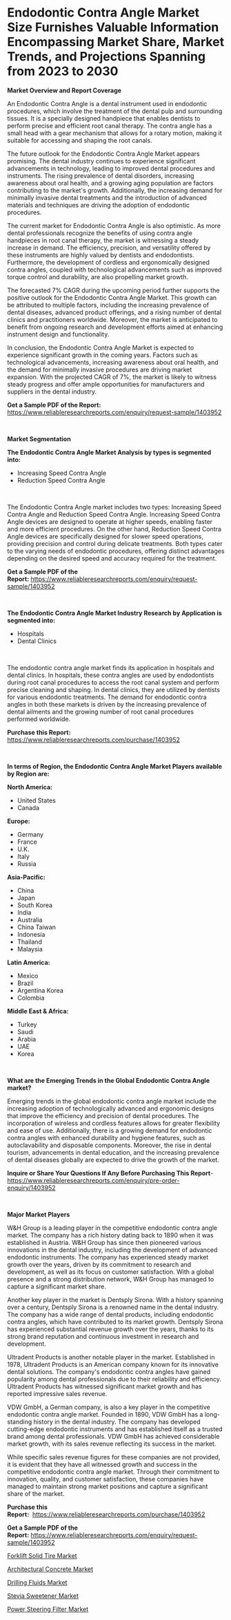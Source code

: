 <p><h1>Endodontic Contra Angle Market Size Furnishes Valuable Information Encompassing Market Share, Market Trends, and Projections Spanning from 2023 to 2030</h1></p><p><strong>Market Overview and Report Coverage</strong></p>
<p><p>An Endodontic Contra Angle is a dental instrument used in endodontic procedures, which involve the treatment of the dental pulp and surrounding tissues. It is a specially designed handpiece that enables dentists to perform precise and efficient root canal therapy. The contra angle has a small head with a gear mechanism that allows for a rotary motion, making it suitable for accessing and shaping the root canals.</p><p>The future outlook for the Endodontic Contra Angle Market appears promising. The dental industry continues to experience significant advancements in technology, leading to improved dental procedures and instruments. The rising prevalence of dental disorders, increasing awareness about oral health, and a growing aging population are factors contributing to the market's growth. Additionally, the increasing demand for minimally invasive dental treatments and the introduction of advanced materials and techniques are driving the adoption of endodontic procedures.</p><p>The current market for Endodontic Contra Angle is also optimistic. As more dental professionals recognize the benefits of using contra angle handpieces in root canal therapy, the market is witnessing a steady increase in demand. The efficiency, precision, and versatility offered by these instruments are highly valued by dentists and endodontists. Furthermore, the development of cordless and ergonomically designed contra angles, coupled with technological advancements such as improved torque control and durability, are also propelling market growth.</p><p>The forecasted 7% CAGR during the upcoming period further supports the positive outlook for the Endodontic Contra Angle Market. This growth can be attributed to multiple factors, including the increasing prevalence of dental diseases, advanced product offerings, and a rising number of dental clinics and practitioners worldwide. Moreover, the market is anticipated to benefit from ongoing research and development efforts aimed at enhancing instrument design and functionality.</p><p>In conclusion, the Endodontic Contra Angle Market is expected to experience significant growth in the coming years. Factors such as technological advancements, increasing awareness about oral health, and the demand for minimally invasive procedures are driving market expansion. With the projected CAGR of 7%, the market is likely to witness steady progress and offer ample opportunities for manufacturers and suppliers in the dental industry.</p></p>
<p><strong>Get a Sample PDF of the Report:</strong> <a href="https://www.reliableresearchreports.com/enquiry/request-sample/1403952">https://www.reliableresearchreports.com/enquiry/request-sample/1403952</a></p>
<p>&nbsp;</p>
<p><strong>Market Segmentation</strong></p>
<p><strong>The Endodontic Contra Angle Market Analysis by types is segmented into:</strong></p>
<p><ul><li>Increasing Speed Contra Angle</li><li>Reduction Speed Contra Angle</li></ul></p>
<p>&nbsp;</p>
<p><p>The Endodontic Contra Angle market includes two types: Increasing Speed Contra Angle and Reduction Speed Contra Angle. Increasing Speed Contra Angle devices are designed to operate at higher speeds, enabling faster and more efficient procedures. On the other hand, Reduction Speed Contra Angle devices are specifically designed for slower speed operations, providing precision and control during delicate treatments. Both types cater to the varying needs of endodontic procedures, offering distinct advantages depending on the desired speed and accuracy required for the treatment.</p></p>
<p><strong>Get a Sample PDF of the Report:</strong>&nbsp;<a href="https://www.reliableresearchreports.com/enquiry/request-sample/1403952">https://www.reliableresearchreports.com/enquiry/request-sample/1403952</a></p>
<p>&nbsp;</p>
<p><strong>The Endodontic Contra Angle Market Industry Research by Application is segmented into:</strong></p>
<p><ul><li>Hospitals</li><li>Dental Clinics</li></ul></p>
<p>&nbsp;</p>
<p><p>The endodontic contra angle market finds its application in hospitals and dental clinics. In hospitals, these contra angles are used by endodontists during root canal procedures to access the root canal system and perform precise cleaning and shaping. In dental clinics, they are utilized by dentists for various endodontic treatments. The demand for endodontic contra angles in both these markets is driven by the increasing prevalence of dental ailments and the growing number of root canal procedures performed worldwide.</p></p>
<p><strong>Purchase this Report:</strong>&nbsp; <a href="https://www.reliableresearchreports.com/purchase/1403952">https://www.reliableresearchreports.com/purchase/1403952</a></p>
<p>&nbsp;</p>
<p><strong>In terms of Region, the Endodontic Contra Angle Market Players available by Region are:</strong></p>
<p>
    <p> <strong> North America: </strong>
        <ul>
            <li>United States</li>
            <li>Canada</li>
        </ul>
        </p> 
    <p> <strong> Europe: </strong>
        <ul>
            <li>Germany</li>
            <li>France</li>
            <li>U.K.</li>
            <li>Italy</li>
            <li>Russia</li>
        </ul>
        </p> 
    <p> <strong> Asia-Pacific: </strong>
        <ul>
            <li>China</li>
            <li>Japan</li>
            <li>South Korea</li>
            <li>India</li>
            <li>Australia</li>
            <li>China Taiwan</li>
            <li>Indonesia</li>
            <li>Thailand</li>
            <li>Malaysia</li>
        </ul>
        </p> 
    <p> <strong> Latin America: </strong>
        <ul>
            <li>Mexico</li>
            <li>Brazil</li>
            <li>Argentina Korea</li>
            <li>Colombia</li>
        </ul>
        </p> 
    <p> <strong> Middle East & Africa: </strong>
        <ul>
            <li>Turkey</li>
            <li>Saudi</li>
            <li>Arabia</li>
            <li>UAE</li>
            <li>Korea</li>
        </ul>
    </p>
    </p>
<p>&nbsp;</p>
<p><strong>What are the Emerging Trends in the Global Endodontic Contra Angle market?</strong></p>
<p><p>Emerging trends in the global endodontic contra angle market include the increasing adoption of technologically advanced and ergonomic designs that improve the efficiency and precision of dental procedures. The incorporation of wireless and cordless features allows for greater flexibility and ease of use. Additionally, there is a growing demand for endodontic contra angles with enhanced durability and hygiene features, such as autoclavability and disposable components. Moreover, the rise in dental tourism, advancements in dental education, and the increasing prevalence of dental diseases globally are expected to drive the growth of the market.</p></p>
<p><strong>Inquire or Share Your Questions If Any Before Purchasing This Report</strong>- <a href="https://www.reliableresearchreports.com/enquiry/pre-order-enquiry/1403952">https://www.reliableresearchreports.com/enquiry/pre-order-enquiry/1403952</a></p>
<p>&nbsp;</p>
<p><strong>Major Market Players</strong></p>
<p><p>W&H Group is a leading player in the competitive endodontic contra angle market. The company has a rich history dating back to 1890 when it was established in Austria. W&H Group has since then pioneered various innovations in the dental industry, including the development of advanced endodontic instruments. The company has experienced steady market growth over the years, driven by its commitment to research and development, as well as its focus on customer satisfaction. With a global presence and a strong distribution network, W&H Group has managed to capture a significant market share.</p><p>Another key player in the market is Dentsply Sirona. With a history spanning over a century, Dentsply Sirona is a renowned name in the dental industry. The company has a wide range of dental products, including endodontic contra angles, which have contributed to its market growth. Dentsply Sirona has experienced substantial revenue growth over the years, thanks to its strong brand reputation and continuous investment in research and development.</p><p>Ultradent Products is another notable player in the market. Established in 1978, Ultradent Products is an American company known for its innovative dental solutions. The company's endodontic contra angles have gained popularity among dental professionals due to their reliability and efficiency. Ultradent Products has witnessed significant market growth and has reported impressive sales revenue.</p><p>VDW GmbH, a German company, is also a key player in the competitive endodontic contra angle market. Founded in 1890, VDW GmbH has a long-standing history in the dental industry. The company has developed cutting-edge endodontic instruments and has established itself as a trusted brand among dental professionals. VDW GmbH has achieved considerable market growth, with its sales revenue reflecting its success in the market.</p><p>While specific sales revenue figures for these companies are not provided, it is evident that they have all witnessed growth and success in the competitive endodontic contra angle market. Through their commitment to innovation, quality, and customer satisfaction, these companies have managed to maintain strong market positions and capture a significant share of the market.</p></p>
<p><strong>Purchase this Report:</strong>&nbsp;&nbsp;<a href="https://www.reliableresearchreports.com/purchase/1403952">https://www.reliableresearchreports.com/purchase/1403952</a></p>
<p></p>
<p><strong>Get a Sample PDF of the Report:</strong>&nbsp;<a href="https://www.reliableresearchreports.com/enquiry/request-sample/1403952">https://www.reliableresearchreports.com/enquiry/request-sample/1403952</a></p>
<p><p><a href="https://medium.com/@samanthareed1916/decoding-forklift-solid-tire-market-metrics-market-share-trends-and-growth-patterns-01334b815be2">Forklift Solid Tire Market</a></p><p><a href="https://www.linkedin.com/pulse/decoding-architectural-concrete-market-deep-dive-latest-x4o4c/">Architectural Concrete Market</a></p><p><a href="https://www.linkedin.com/pulse/drilling-fluids-market-size-share-amp-trends-analysis-report-bnmpc/">Drilling Fluids Market</a></p><p><a href="https://www.linkedin.com/pulse/stevia-sweetener-market-insights-players-forecast-till-2030-vfcec/">Stevia Sweetener Market</a></p><p><a href="https://medium.com/@tammyfreeman2022/power-steering-filter-market-furnishes-information-on-market-share-market-trends-and-market-0f4ca392ae1f">Power Steering Filter Market</a></p></p>